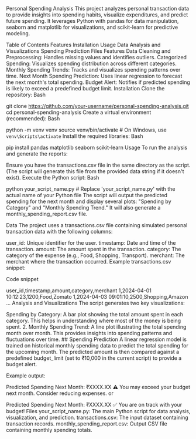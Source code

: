 Personal Spending Analysis
This project analyzes personal transaction data to provide insights into spending habits, visualize expenditures, and predict future spending. It leverages Python with pandas for data manipulation, seaborn and matplotlib for visualizations, and scikit-learn for predictive modeling.

Table of Contents
Features
Installation
Usage
Data
Analysis and Visualizations
Spending Prediction
Files
Features
Data Cleaning and Preprocessing: Handles missing values and identifies outliers.
Categorized Spending: Visualizes spending distribution across different categories.
Monthly Spending Trends: Tracks and visualizes spending patterns over time.
Next Month Spending Prediction: Uses linear regression to forecast the next month's total spending.
Budget Alert: Notifies if predicted spending is likely to exceed a predefined budget limit.
Installation
Clone the repository:
Bash

git clone https://github.com/your-username/personal-spending-analysis.git
cd personal-spending-analysis
Create a virtual environment (recommended):
Bash

python -m venv venv
source venv/bin/activate  # On Windows, use `venv\Scripts\activate`
Install the required libraries:
Bash

pip install pandas matplotlib seaborn scikit-learn
Usage
To run the analysis and generate the reports:

Ensure you have the transactions.csv file in the same directory as the script. (The script will generate this file from the provided data string if it doesn't exist).
Execute the Python script:
Bash

python your_script_name.py # Replace 'your_script_name.py' with the actual name of your Python file
The script will output the predicted spending for the next month and display several plots: "Spending by Category" and "Monthly Spending Trend." It will also generate a monthly_spending_report.csv file.

Data
The project uses a transactions.csv file containing simulated personal transaction data with the following columns:

user_id: Unique identifier for the user.
timestamp: Date and time of the transaction.
amount: The amount spent in the transaction.
category: The category of the expense (e.g., Food, Shopping, Transport).
merchant: The merchant where the transaction occurred.
Example transactions.csv snippet:

Code snippet

user_id,timestamp,amount,category,merchant
1,2024-04-01 10:12:23,1200,Food,Zomato
1,2024-04-03 09:01:10,2500,Shopping,Amazon
...
Analysis and Visualizations
The script generates two key visualizations:

Spending by Category: A bar plot showing the total amount spent in each category. This helps in understanding where most of the money is being spent. 2. Monthly Spending Trend: A line plot illustrating the total spending month over month. This provides insights into spending patterns and fluctuations over time. ## Spending Prediction
A linear regression model is trained on historical monthly spending data to predict the total spending for the upcoming month. The predicted amount is then compared against a predefined budget_limit (set to ₹10,000 in the current script) to provide a budget alert.

Example output:

Predicted Spending Next Month: ₹XXXX.XX
⚠️ You may exceed your budget next month. Consider reducing expenses.
or

Predicted Spending Next Month: ₹XXXX.XX
✅ You are on track with your budget!
Files
your_script_name.py: The main Python script for data analysis, visualization, and prediction.
transactions.csv: The input dataset containing transaction records.
monthly_spending_report.csv: Output CSV file containing monthly spending totals.
